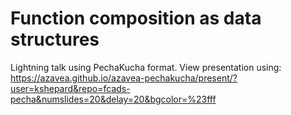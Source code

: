 Function composition as data structures
=======================================

Lightning talk using PechaKucha format. View presentation using:
https://azavea.github.io/azavea-pechakucha/present/?user=kshepard&repo=fcads-pecha&numslides=20&delay=20&bgcolor=%23fff
